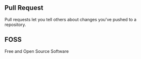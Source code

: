 ## Pull Request

Pull requests let you tell others about changes you've pushed to a repository.

## FOSS

Free and Open Source Software
